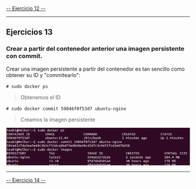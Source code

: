 [-- Ejercicio 12 --](./ejercicio12.md)

------------------

## Ejercicios 13

### Crear a partir del contenedor anterior una imagen persistente con commit.

Crear una imagen persistente a partir del contenedor es tan sencillo como obtener su ID y "commitearlo":

    # sudo docker ps

> Obtenemos el ID

    # sudo docker commit 59046f0f53d7 ubuntu-nginx

> Creamos la imagen persistente

![](./images/docker_commit.png "Creación de imagen persistente a partir del ID del container iniciado")


------------------

[-- Ejercicio 14 --](./ejercicio14.md)
